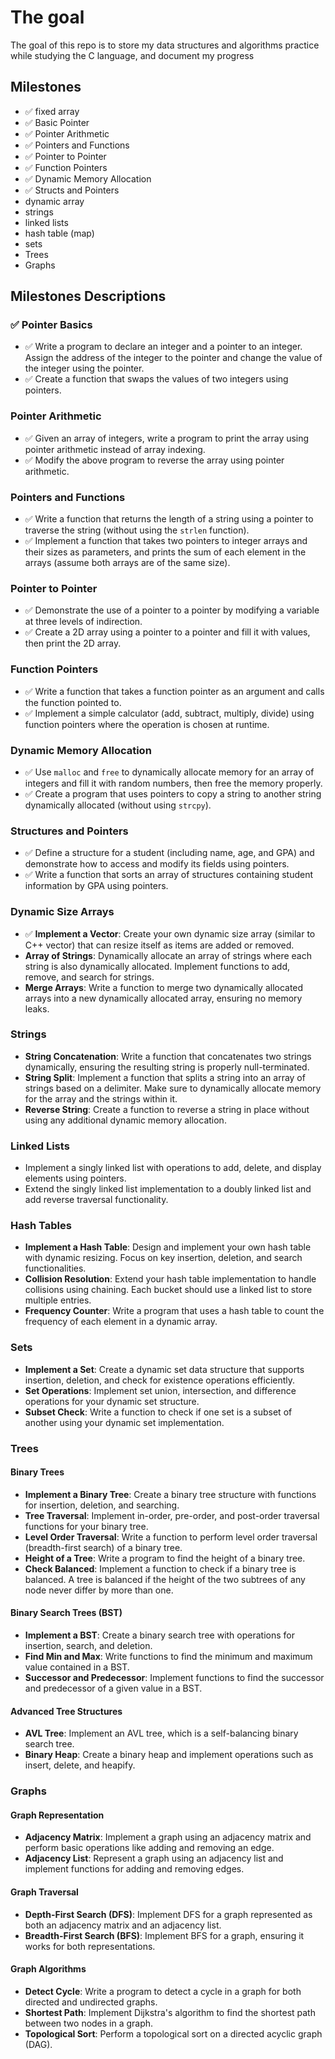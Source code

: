 # The goal
  The goal of this repo is to store my data structures and algorithms practice while studying the C language, and document my progress
  
## Milestones
- ✅ fixed array
- ✅ Basic Pointer
- ✅ Pointer Arithmetic
- ✅ Pointers and Functions
- ✅ Pointer to Pointer
- ✅ Function Pointers
- ✅ Dynamic Memory Allocation
- ✅ Structs and Pointers
- dynamic array
- strings
- linked lists
- hash table (map)
- sets
- Trees
- Graphs

## Milestones Descriptions

### ✅ Pointer Basics

- ✅ Write a program to declare an integer and a pointer to an integer. Assign the address of the integer to the pointer and change the value of the integer using the pointer.
- ✅ Create a function that swaps the values of two integers using pointers.

### Pointer Arithmetic

- ✅ Given an array of integers, write a program to print the array using pointer arithmetic instead of array indexing.
- ✅ Modify the above program to reverse the array using pointer arithmetic.

### Pointers and Functions

- ✅ Write a function that returns the length of a string using a pointer to traverse the string (without using the `strlen` function).
- ✅ Implement a function that takes two pointers to integer arrays and their sizes as parameters, and prints the sum of each element in the arrays (assume both arrays are of the same size).

### Pointer to Pointer

- ✅ Demonstrate the use of a pointer to a pointer by modifying a variable at three levels of indirection.
- ✅ Create a 2D array using a pointer to a pointer and fill it with values, then print the 2D array.

### Function Pointers

- ✅ Write a function that takes a function pointer as an argument and calls the function pointed to.
- ✅ Implement a simple calculator (add, subtract, multiply, divide) using function pointers where the operation is chosen at runtime.

### Dynamic Memory Allocation

- ✅ Use `malloc` and `free` to dynamically allocate memory for an array of integers and fill it with random numbers, then free the memory properly.
- ✅ Create a program that uses pointers to copy a string to another string dynamically allocated (without using `strcpy`).

### Structures and Pointers

- ✅ Define a structure for a student (including name, age, and GPA) and demonstrate how to access and modify its fields using pointers.
- ✅ Write a function that sorts an array of structures containing student information by GPA using pointers.

### Dynamic Size Arrays

- ✅ **Implement a Vector**: Create your own dynamic size array (similar to C++ vector) that can resize itself as items are added or removed.
- **Array of Strings**: Dynamically allocate an array of strings where each string is also dynamically allocated. Implement functions to add, remove, and search for strings.
- **Merge Arrays**: Write a function to merge two dynamically allocated arrays into a new dynamically allocated array, ensuring no memory leaks.

### Strings

- **String Concatenation**: Write a function that concatenates two strings dynamically, ensuring the resulting string is properly null-terminated.
- **String Split**: Implement a function that splits a string into an array of strings based on a delimiter. Make sure to dynamically allocate memory for the array and the strings within it.
- **Reverse String**: Create a function to reverse a string in place without using any additional dynamic memory allocation.

### Linked Lists

- Implement a singly linked list with operations to add, delete, and display elements using pointers.
- Extend the singly linked list implementation to a doubly linked list and add reverse traversal functionality.

### Hash Tables

- **Implement a Hash Table**: Design and implement your own hash table with dynamic resizing. Focus on key insertion, deletion, and search functionalities.
- **Collision Resolution**: Extend your hash table implementation to handle collisions using chaining. Each bucket should use a linked list to store multiple entries.
- **Frequency Counter**: Write a program that uses a hash table to count the frequency of each element in a dynamic array.

### Sets

- **Implement a Set**: Create a dynamic set data structure that supports insertion, deletion, and check for existence operations efficiently.
- **Set Operations**: Implement set union, intersection, and difference operations for your dynamic set structure.
- **Subset Check**: Write a function to check if one set is a subset of another using your dynamic set implementation.


### Trees

#### Binary Trees

- **Implement a Binary Tree**: Create a binary tree structure with functions for insertion, deletion, and searching.
- **Tree Traversal**: Implement in-order, pre-order, and post-order traversal functions for your binary tree.
- **Level Order Traversal**: Write a function to perform level order traversal (breadth-first search) of a binary tree.
- **Height of a Tree**: Write a program to find the height of a binary tree.
- **Check Balanced**: Implement a function to check if a binary tree is balanced. A tree is balanced if the height of the two subtrees of any node never differ by more than one.

#### Binary Search Trees (BST)

- **Implement a BST**: Create a binary search tree with operations for insertion, search, and deletion.
- **Find Min and Max**: Write functions to find the minimum and maximum value contained in a BST.
- **Successor and Predecessor**: Implement functions to find the successor and predecessor of a given value in a BST.

#### Advanced Tree Structures

- **AVL Tree**: Implement an AVL tree, which is a self-balancing binary search tree.
- **Binary Heap**: Create a binary heap and implement operations such as insert, delete, and heapify.

### Graphs

#### Graph Representation

- **Adjacency Matrix**: Implement a graph using an adjacency matrix and perform basic operations like adding and removing an edge.
- **Adjacency List**: Represent a graph using an adjacency list and implement functions for adding and removing edges.

#### Graph Traversal

- **Depth-First Search (DFS)**: Implement DFS for a graph represented as both an adjacency matrix and an adjacency list.
- **Breadth-First Search (BFS)**: Implement BFS for a graph, ensuring it works for both representations.

#### Graph Algorithms

- **Detect Cycle**: Write a program to detect a cycle in a graph for both directed and undirected graphs.
- **Shortest Path**: Implement Dijkstra's algorithm to find the shortest path between two nodes in a graph.
- **Topological Sort**: Perform a topological sort on a directed acyclic graph (DAG).

